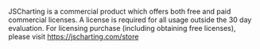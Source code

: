 JSCharting is a commercial product which offers both free and paid commercial licenses.  A license is required for all usage outside the 30 day evaluation.  For licensing purchase (including obtaining free licenses), please visit  https://jscharting.com/store
